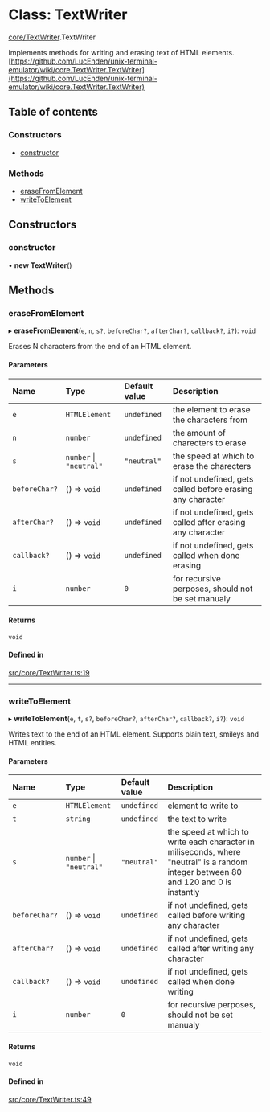 # Class: TextWriter

[core/TextWriter](../wiki/core.TextWriter).TextWriter

Implements methods for writing and erasing text of HTML elements.
[https://github.com/LucEnden/unix-terminal-emulator/wiki/core.TextWriter.TextWriter](https://github.com/LucEnden/unix-terminal-emulator/wiki/core.TextWriter.TextWriter)

## Table of contents

### Constructors

- [constructor](../wiki/core.TextWriter.TextWriter#constructor)

### Methods

- [eraseFromElement](../wiki/core.TextWriter.TextWriter#erasefromelement)
- [writeToElement](../wiki/core.TextWriter.TextWriter#writetoelement)

## Constructors

### constructor

• **new TextWriter**()

## Methods

### eraseFromElement

▸ **eraseFromElement**(`e`, `n`, `s?`, `beforeChar?`, `afterChar?`, `callback?`, `i?`): `void`

Erases N characters from the end of an HTML element.

#### Parameters

| Name | Type | Default value | Description |
| :------ | :------ | :------ | :------ |
| `e` | `HTMLElement` | `undefined` | the element to erase the characters from |
| `n` | `number` | `undefined` | the amount of charecters to erase |
| `s` | `number` \| ``"neutral"`` | `"neutral"` | the speed at which to erase the charecters |
| `beforeChar?` | () => `void` | `undefined` | if not undefined, gets called before erasing any character |
| `afterChar?` | () => `void` | `undefined` | if not undefined, gets called after erasing any character |
| `callback?` | () => `void` | `undefined` | if not undefined, gets called when done erasing |
| `i` | `number` | `0` | for recursive perposes, should not be set manualy |

#### Returns

`void`

#### Defined in

[src/core/TextWriter.ts:19](https://github.com/LucEnden/unix-terminal-emulator/blob/45db79d/src/core/TextWriter.ts#L19)

___

### writeToElement

▸ **writeToElement**(`e`, `t`, `s?`, `beforeChar?`, `afterChar?`, `callback?`, `i?`): `void`

Writes text to the end of an HTML element. Supports plain text, smileys and HTML entities.

#### Parameters

| Name | Type | Default value | Description |
| :------ | :------ | :------ | :------ |
| `e` | `HTMLElement` | `undefined` | element to write to |
| `t` | `string` | `undefined` | the text to write |
| `s` | `number` \| ``"neutral"`` | `"neutral"` | the speed at which to write each character in miliseconds, where "neutral" is a random integer between 80 and 120 and 0 is instantly |
| `beforeChar?` | () => `void` | `undefined` | if not undefined, gets called before writing any character |
| `afterChar?` | () => `void` | `undefined` | if not undefined, gets called after writing any character |
| `callback?` | () => `void` | `undefined` | if not undefined, gets called when done writing |
| `i` | `number` | `0` | for recursive perposes, should not be set manualy |

#### Returns

`void`

#### Defined in

[src/core/TextWriter.ts:49](https://github.com/LucEnden/unix-terminal-emulator/blob/45db79d/src/core/TextWriter.ts#L49)
